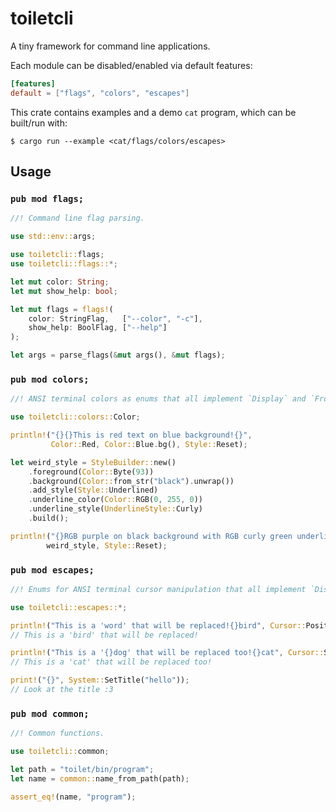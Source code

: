# toiletcli

A tiny framework for command line applications.

Each module can be disabled/enabled via default features:
```toml
[features]
default = ["flags", "colors", "escapes"]
```

This crate contains examples and a demo `cat` program, which can be built/run with:
```console
$ cargo run --example <cat/flags/colors/escapes>
```

## Usage

### `pub mod flags;`
```rust
//! Command line flag parsing.

use std::env::args;

use toiletcli::flags;
use toiletcli::flags::*;

let mut color: String;
let mut show_help: bool;

let mut flags = flags!(
    color: StringFlag,   ["--color", "-c"],
    show_help: BoolFlag, ["--help"]
);

let args = parse_flags(&mut args(), &mut flags);
```

### `pub mod colors;`
```rust
//! ANSI terminal colors as enums that all implement `Display` and `FromStr` traits.

use toiletcli::colors::Color;

println!("{}{}This is red text on blue background!{}",
         Color::Red, Color::Blue.bg(), Style::Reset);

let weird_style = StyleBuilder::new()
    .foreground(Color::Byte(93))
    .background(Color::from_str("black").unwrap())
    .add_style(Style::Underlined)
    .underline_color(Color::RGB(0, 255, 0))
    .underline_style(UnderlineStyle::Curly)
    .build();

println!("{}RGB purple on black background with RGB curly green underline!{}",
        weird_style, Style::Reset);
```

### `pub mod escapes;`
```rust
//! Enums for ANSI terminal cursor manipulation that all implement `Display`.

use toiletcli::escapes::*;

println!("This is a 'word' that will be replaced!{}bird", Cursor::Position(12));
// This is a 'bird' that will be replaced!

println!("This is a '{}dog' that will be replaced too!{}cat", Cursor::Save, Cursor::Restore);
// This is a 'cat' that will be replaced too!

print!("{}", System::SetTitle("hello"));
// Look at the title :3
```

### `pub mod common;`
```rust
//! Common functions.

use toiletcli::common;

let path = "toilet/bin/program";
let name = common::name_from_path(path);

assert_eq!(name, "program");
```